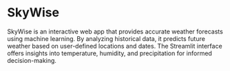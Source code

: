 # SkyWise
SkyWise is an interactive web app that provides accurate weather forecasts using machine learning. By analyzing historical data, it predicts future weather based on user-defined locations and dates. The Streamlit interface offers insights into temperature, humidity, and precipitation for informed decision-making.
